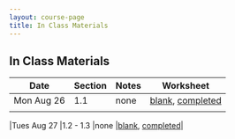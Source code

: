 ```yaml
---
layout: course-page
title: In Class Materials
---
```


## In Class Materials

| Date            | Section    | Notes      | Worksheet          |
|--------------------------|---------------------|-------------------|--------------------|
|Mon Aug 26       |1.1         |none        |[blank](assets/materials/Spring2019/Recitation-1.pdf), [completed]()|
|   |   |   |   |

|Tues Aug 27      |1.2 - 1.3   |none        |[blank](assets/materials/Spring2019/Recitation-1.pdf), [completed]()|


<!-- To start using WebAssign, you will need two codes: -->

<!-- 1. Our Class Key: **uaf 1299 0905**  -->

<!-- 2. Your personal WebAssign access code.  Texts purchased from the UAF  bookstore include one; otherwise, a code can be purchased from WebAssign directly.  -->

<!-- Note WebAssign can be used for two weeks in a "trial" period which ends Sunday September 8 2019.  You can take advantage of this period if you are uncertain about you placement in this class.  -->

<!-- <div style="padding-top: 20px"></div>  -->
<!-- <center><a class="button" href="https://webassign.net">Go To WebAssign</a></center>  -->
